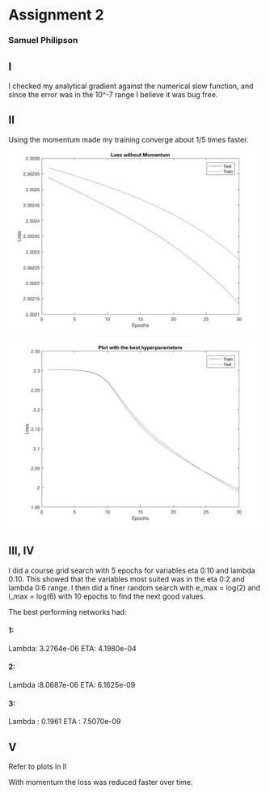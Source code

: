 # Assignment 2


### Samuel Philipson

## I

I checked my analytical gradient against the numerical slow function, and since the error was in the 10^-7 range I believe it was bug free.

## II

Using the momentum made my training converge about 1/5 times faster.
![Without momentum](no_momentum.jpg)
![With momentum](best_plot.jpg)

## III, IV

I did a course grid search with 5 epochs for variables eta 0:10 and lambda 0:10. This showed that the variables most suited was in the eta 0:2 and lambda 0:6 range. I then did a finer random search with e_max = log(2) and l_max = log(6) with 10 epochs to find the next good values.

The best performing networks had:
#### 1:
Lambda:  3.2764e-06
ETA: 4.1980e-04

#### 2:
Lambda :8.0687e-06
ETA: 6.1625e-09

#### 3:
Lambda : 0.1961
ETA : 7.5070e-09

## V

Refer to plots in II

With momentum the loss was reduced faster over time.
